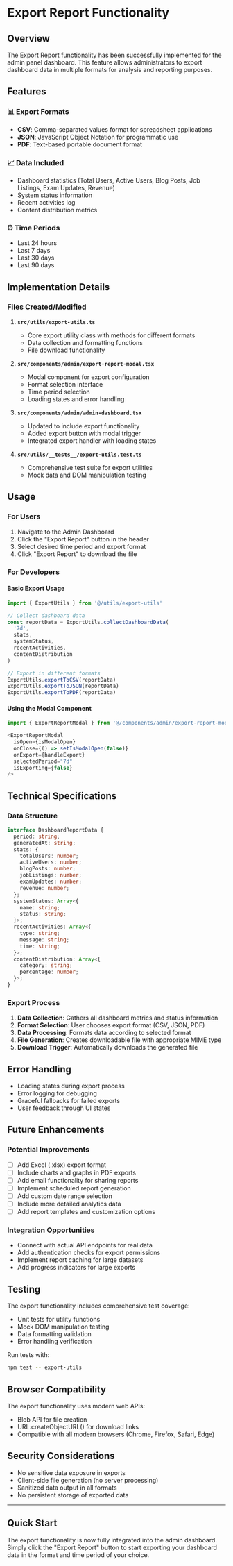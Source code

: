 # Export Report Functionality

## Overview

The Export Report functionality has been successfully implemented for the admin panel dashboard. This feature allows administrators to export dashboard data in multiple formats for analysis and reporting purposes.

## Features

### 📊 Export Formats
- **CSV**: Comma-separated values format for spreadsheet applications
- **JSON**: JavaScript Object Notation for programmatic use
- **PDF**: Text-based portable document format

### 📈 Data Included
- Dashboard statistics (Total Users, Active Users, Blog Posts, Job Listings, Exam Updates, Revenue)
- System status information
- Recent activities log
- Content distribution metrics

### ⏰ Time Periods
- Last 24 hours
- Last 7 days
- Last 30 days
- Last 90 days

## Implementation Details

### Files Created/Modified

1. **`src/utils/export-utils.ts`**
   - Core export utility class with methods for different formats
   - Data collection and formatting functions
   - File download functionality

2. **`src/components/admin/export-report-modal.tsx`**
   - Modal component for export configuration
   - Format selection interface
   - Time period selection
   - Loading states and error handling

3. **`src/components/admin/admin-dashboard.tsx`**
   - Updated to include export functionality
   - Added export button with modal trigger
   - Integrated export handler with loading states

4. **`src/utils/__tests__/export-utils.test.ts`**
   - Comprehensive test suite for export utilities
   - Mock data and DOM manipulation testing

## Usage

### For Users
1. Navigate to the Admin Dashboard
2. Click the "Export Report" button in the header
3. Select desired time period and export format
4. Click "Export Report" to download the file

### For Developers

#### Basic Export Usage
```typescript
import { ExportUtils } from '@/utils/export-utils'

// Collect dashboard data
const reportData = ExportUtils.collectDashboardData(
  '7d',
  stats,
  systemStatus,
  recentActivities,
  contentDistribution
)

// Export in different formats
ExportUtils.exportToCSV(reportData)
ExportUtils.exportToJSON(reportData)
ExportUtils.exportToPDF(reportData)
```

#### Using the Modal Component
```typescript
import { ExportReportModal } from '@/components/admin/export-report-modal'

<ExportReportModal
  isOpen={isModalOpen}
  onClose={() => setIsModalOpen(false)}
  onExport={handleExport}
  selectedPeriod="7d"
  isExporting={false}
/>
```

## Technical Specifications

### Data Structure
```typescript
interface DashboardReportData {
  period: string;
  generatedAt: string;
  stats: {
    totalUsers: number;
    activeUsers: number;
    blogPosts: number;
    jobListings: number;
    examUpdates: number;
    revenue: number;
  };
  systemStatus: Array<{
    name: string;
    status: string;
  }>;
  recentActivities: Array<{
    type: string;
    message: string;
    time: string;
  }>;
  contentDistribution: Array<{
    category: string;
    percentage: number;
  }>;
}
```

### Export Process
1. **Data Collection**: Gathers all dashboard metrics and status information
2. **Format Selection**: User chooses export format (CSV, JSON, PDF)
3. **Data Processing**: Formats data according to selected format
4. **File Generation**: Creates downloadable file with appropriate MIME type
5. **Download Trigger**: Automatically downloads the generated file

## Error Handling

- Loading states during export process
- Error logging for debugging
- Graceful fallbacks for failed exports
- User feedback through UI states

## Future Enhancements

### Potential Improvements
- [ ] Add Excel (.xlsx) export format
- [ ] Include charts and graphs in PDF exports
- [ ] Add email functionality for sharing reports
- [ ] Implement scheduled report generation
- [ ] Add custom date range selection
- [ ] Include more detailed analytics data
- [ ] Add report templates and customization options

### Integration Opportunities
- Connect with actual API endpoints for real data
- Add authentication checks for export permissions
- Implement report caching for large datasets
- Add progress indicators for large exports

## Testing

The export functionality includes comprehensive test coverage:
- Unit tests for utility functions
- Mock DOM manipulation testing
- Data formatting validation
- Error handling verification

Run tests with:
```bash
npm test -- export-utils
```

## Browser Compatibility

The export functionality uses modern web APIs:
- Blob API for file creation
- URL.createObjectURL() for download links
- Compatible with all modern browsers (Chrome, Firefox, Safari, Edge)

## Security Considerations

- No sensitive data exposure in exports
- Client-side file generation (no server processing)
- Sanitized data output in all formats
- No persistent storage of exported data

---

## Quick Start

The export functionality is now fully integrated into the admin dashboard. Simply click the "Export Report" button to start exporting your dashboard data in the format and time period of your choice.
